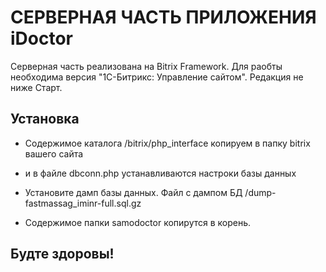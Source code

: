# СЕРВЕРНАЯ ЧАСТЬ ПРИЛОЖЕНИЯ iDoctor #

Серверная часть реализована на Bitrix Framework. Для раобты необходима версия "1С-Битрикс: Управление сайтом". Редакция не ниже Старт.

## Установка ##

* Содержимое каталога /bitrix/php_interface копируем в папку bitrix вашего сайта

 * и в файле dbconn.php устанавливаются настроки базы данных
 * Установите дамп базы данных. Файл с дампом БД /dump-fastmassag_iminr-full.sql.gz
 * Содержимое папки samodoctor копирутся в корень.

## Будте здоровы! ##
